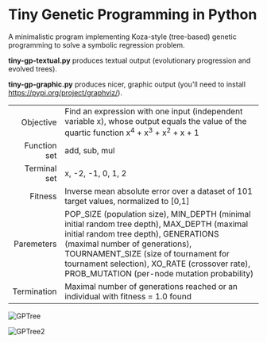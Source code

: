 # Tiny Genetic Programming in Python

A minimalistic program implementing Koza-style (tree-based) genetic programming to solve a symbolic regression problem. 

**tiny-gp-textual.py** produces textual output (evolutionary progression and evolved trees).

**tiny-gp-graphic.py** produces nicer, graphic output (you'll need to install https://pypi.org/project/graphviz/).

|  |  |
|-------------:|:-------------| 
| Objective | Find an expression with one input (independent variable x), whose output equals the value of the quartic function  x<sup>4</sup> + x<sup>3</sup> + x<sup>2</sup> + x + 1 |
| Function set | add, sub, mul |   
| Terminal set | x, -2, -1, 0, 1, 2  |   
| Fitness | Inverse mean absolute error over a dataset of 101 target values, normalized to [0,1]
| Paremeters | POP_SIZE (population size), MIN_DEPTH (minimal initial random tree depth), MAX_DEPTH (maximal initial random tree depth), GENERATIONS (maximal number of generations), TOURNAMENT_SIZE (size of tournament for tournament selection), XO_RATE (crossover rate), PROB_MUTATION (per-node mutation probability) |
| Termination | Maximal number of generations reached or an individual with fitness = 1.0 found |

![GPTree](https://github.com/moshesipper/tiny-gp/blob/master/GPTree.png)

![GPTree2](https://github.com/moshesipper/tiny-gp/blob/master/GPTree2.png)
